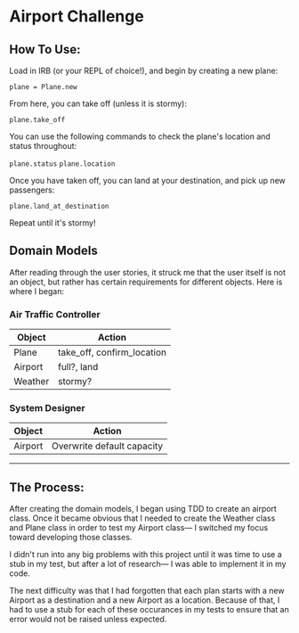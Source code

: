 
# Airport Challenge

## How To Use:

Load in IRB (or your REPL of choice!), and begin by creating a new plane:

```plane = Plane.new```

From here, you can take off (unless it is stormy):

```plane.take_off```

You can use the following commands to check the plane's location and status throughout:

```plane.status```
```plane.location```

Once you have taken off, you can land at your destination, and pick up new passengers:

```plane.land_at_destination```

Repeat until it's stormy!


## Domain Models

After reading through the user stories, it struck me that the user itself is not an object, but rather has certain requirements for different objects. Here is where I began:

### Air Traffic Controller
Object | Action
------ | ------
Plane | take_off, confirm_location
Airport | full?, land
Weather | stormy?

### System Designer
Object | Action
------ | ------
Airport | Overwrite default capacity

---

## The Process:

After creating the domain models, I began using TDD to create an airport class. Once it became obvious that I needed to create the Weather class and Plane class in order to test my Airport class–– I switched my focus toward developing those classes.

I didn't run into any big problems with this project until it was time to use a stub in my test, but after a lot of research–– I was able to implement it in my code.

The next difficulty was that I had forgotten that each plan starts with a new Airport as a destination and a new Airport as a location. Because of that, I had to use a stub for each of these occurances in my tests to ensure that an error would not be raised unless expected.





